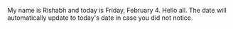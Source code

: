 My name is Rishabh and today is Friday, February 4. Hello all. The date will automatically update to today's date in case you did not notice.
